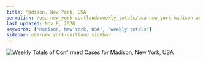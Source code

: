 ```yaml
---
title: Madison, New York, USA
permalink: /usa-new_york-cortland/weekly_totals/usa-new_york-madison-weekly_totals.html
last_updated: Nov 8, 2020
keywords: ["Madison, New York, USA", "weekly totals"]
sidebar: usa-new_york-cortland_sidebar
---
```


![Weekly Totals of Confirmed Cases for Madison, New York, USA](/covid_tracker/images/graphs/usa-new_york-madison-weekly_totals_graph.png)
